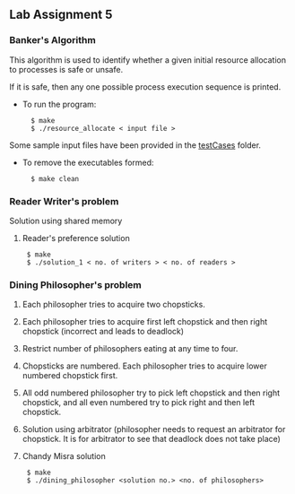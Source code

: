 ## Lab Assignment 5

### Banker's Algorithm
This algorithm is used to identify whether a given initial resource allocation to processes is safe or unsafe. 

If it is safe, then any one possible process execution sequence is printed. 

- To run the program: 

		$ make
		$ ./resource_allocate < input file >

Some sample input files have been provided in the [testCases](testCases/) folder.

- To remove the executables formed:

		$ make clean

### Reader Writer's problem
Solution using shared memory

1. Reader's preference solution

		$ make
		$ ./solution_1 < no. of writers > < no. of readers >

### Dining Philosopher's problem

1. Each philosopher tries to acquire two chopsticks.
2. Each philosopher tries to acquire first left chopstick and then right chopstick (incorrect and leads to deadlock)
3. Restrict number of philosophers eating at any time to four.
4. Chopsticks are numbered. Each philosopher tries to acquire lower numbered chopstick first.
5. All odd numbered philosopher try to pick left chopstick and then right chopstick, and all even numbered try to pick right and then left chopstick.
6. Solution using arbitrator (philosopher needs to request an arbitrator for chopstick. It is for arbitrator to see that deadlock does not take place)
7. Chandy Misra solution

        $ make
        $ ./dining_philosopher <solution no.> <no. of philosophers>
